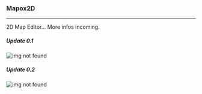 ### Mapox2D
----------

2D Map Editor... More infos incoming.

##### Update 0.1

![img not found](https://i.imgur.com/KQcktsV.png "Mapox2D 0.1")

##### Update 0.2

![img not found](https://i.imgur.com/W8t1Ci3.png "Mapox2D 0.2")
